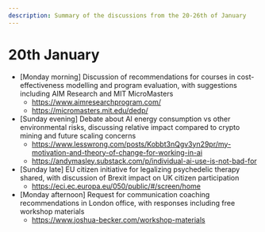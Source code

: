 ```yaml
---
description: Summary of the discussions from the 20-26th of January
---
```


# 20th January

* \[Monday morning] Discussion of recommendations for courses in cost-effectiveness modelling and program evaluation, with suggestions including AIM Research and MIT MicroMasters
  * https://www.aimresearchprogram.com/
  * https://micromasters.mit.edu/dedp/
* \[Sunday evening] Debate about AI energy consumption vs other environmental risks, discussing relative impact compared to crypto mining and future scaling concerns
  * https://www.lesswrong.com/posts/Kobbt3nQgv3yn29pr/my-motivation-and-theory-of-change-for-working-in-ai
  * https://andymasley.substack.com/p/individual-ai-use-is-not-bad-for
* \[Sunday late] EU citizen initiative for legalizing psychedelic therapy shared, with discussion of Brexit impact on UK citizen participation
  * https://eci.ec.europa.eu/050/public/#/screen/home
* \[Monday afternoon] Request for communication coaching recommendations in London office, with responses including free workshop materials
  * https://www.joshua-becker.com/workshop-materials
